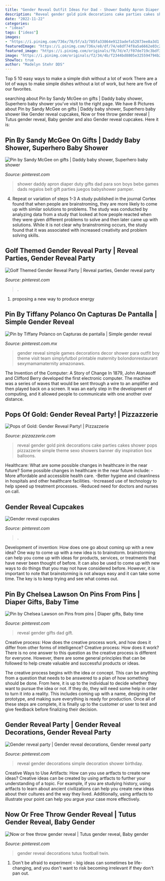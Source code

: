 ```yaml
---
title: "Gender Reveal Outfit Ideas For Dad - Shower Daddy Apron Diaper Duty Gifts Dad Para Son Boys Bebe Games Dads Regalos Belt Gift Parties Juegos Babyshower Pamper"
description: "Reveal gender gold pink decorations cake parties cakes shower pops pizzazzerie simple theme sexo showers banner diy inspiration box balloons"
date: "2022-11-22"
categories:
- "ideas"
tags: ["ideas"]
images:
- "https://i.pinimg.com/736x/78/5f/a3/785fa33864e9123adefa52873ee8a3d1.jpg"
featuredImage: "https://i.pinimg.com/736x/e8/df/74/e8df74f8a5a6662e03c2459f93e48aaa--gender-reveal-parties-golf.jpg"
featured_image: "https://i.pinimg.com/originals/f0/7d/e7/f07de719c3bdf3cf87c1c5b310e78db8.jpg"
image: "https://i.pinimg.com/originals/f2/34/4b/f2344bd8805e325594794b25561911be.jpg"
ShowToc: true
author: "Madelyn Stehr DDS"
---
```



Top 5 10 easy ways to make a simple dish without a lot of work
There are a lot of ways to make simple dishes without a lot of work, but here are five of our favorites.

	

		
searching about Pin by Sandy McGee on gifts | Daddy baby shower, Superhero baby shower you've visit to the right page. We have 8 Pictures about Pin by Sandy McGee on gifts | Daddy baby shower, Superhero baby shower like Gender reveal cupcakes, Now or free throw gender reveal | Tutus gender reveal, Baby gender and also Gender reveal cupcakes. Here it is:
		
    
## Pin By Sandy McGee On Gifts | Daddy Baby Shower, Superhero Baby Shower

<img loading=lazy src="https://i.pinimg.com/originals/f0/7d/e7/f07de719c3bdf3cf87c1c5b310e78db8.jpg" onerror="this.onerror=null;this.src='https://tse4.mm.bing.net/th?id=OIP.Qh7wkyQZTEVksym9xpaFPwHaJ6&amp;pid=15.1';" alt="Pin by Sandy McGee on gifts | Daddy baby shower, Superhero baby shower">

_Source: pinterest.com_

>shower daddy apron diaper duty gifts dad para son boys bebe games dads regalos belt gift parties juegos babyshower pamper. 

	

4. Repeat or variation of steps 1-3
A study published in the journal Cortex found that when people are brainstroming, they are more likely to come up with similar solutions to problems. The study was conducted by analyzing data from a study that looked at how people reacted when they were given different problems to solve and then later came up with solutions. While it is not clear why brainstroming occurs, the study found that it was associated with increased creativity and problem solving skills.

    
## Golf Themed Gender Reveal Party | Reveal Parties, Gender Reveal Party

<img loading=lazy src="https://i.pinimg.com/736x/e8/df/74/e8df74f8a5a6662e03c2459f93e48aaa--gender-reveal-parties-golf.jpg" onerror="this.onerror=null;this.src='https://tse2.mm.bing.net/th?id=OIP.4J6iYRkRF4G24yo-W-jTWgHaDt&amp;pid=15.1';" alt="Golf Themed Gender Reveal Party | Reveal parties, Gender reveal party">

_Source: pinterest.com_

>. 

	

1. proposing a new way to produce energy 

    
## Pin By Tiffany Polanco On Capturas De Pantalla | Simple Gender Reveal

<img loading=lazy src="https://i.pinimg.com/736x/08/3b/1d/083b1d2862e22e0d98487a2935db3510.jpg" onerror="this.onerror=null;this.src='https://tse4.mm.bing.net/th?id=OIP.C9pV0SDIXeHIaV66Hgq2xQHaNL&amp;pid=15.1';" alt="Pin by Tiffany Polanco on Capturas de pantalla | Simple gender reveal">

_Source: pinterest.com.mx_

>gender reveal simple games decorations decor shower para outfit boy theme visit team simplyfutbol printable maternity bolondonrestaurant sexymamamaternity amazonaws. 

	

The Invention of the Computer: A Story of Change
In 1879, John Atanasoff and Clifford Berry developed the first electronic computer. The machine was a series of waves that would be sent through a wire to an amplifier and then played back on a screen. It was an early step in the development of computing, and it allowed people to communicate with one another over distance.

    
## Pops Of Gold: Gender Reveal Party! | Pizzazzerie

<img loading=lazy src="https://pizzazzerie.com/wp-content/uploads/2013/02/gender-reveal-576x1024.png" onerror="this.onerror=null;this.src='https://tse3.mm.bing.net/th?id=OIP.Z0w5G13gWcMo6u3espL1DgHaNK&amp;pid=15.1';" alt="Pops of Gold: Gender Reveal Party! | Pizzazzerie">

_Source: pizzazzerie.com_

>reveal gender gold pink decorations cake parties cakes shower pops pizzazzerie simple theme sexo showers banner diy inspiration box balloons. 

	

Healthcare: What are some possible changes in healthcare in the near future?
Some possible changes in healthcare in the near future include: 
-More affordable and accessible health care. 
-Better hygiene and cleanliness in hospitals and other healthcare facilities. 
-Increased use of technology to help speed up treatment processes. 
-Reduced need for doctors and nurses on call.

    
## Gender Reveal Cupcakes

<img loading=lazy src="https://i.pinimg.com/originals/23/2e/09/232e09e194e6647e157157b7158b5a8f.jpg" onerror="this.onerror=null;this.src='https://tse4.mm.bing.net/th?id=OIP.NXbYvaIVqIVphAZJ4APx4wHaJ4&amp;pid=15.1';" alt="Gender reveal cupcakes">

_Source: pinterest.com_

>. 

	

Development of invention: How does one go about coming up with a new idea?
One way to come up with a new idea is to brainstorm. brainstorming can help you come up with ideas for products, services, or treatments that have never been thought of before. It can also be used to come up with new ways to do things that you may not have considered before. However, it is important to note that brainstorming is not always easy and it can take some time. The key is to keep trying and see what comes out.

    
## Pin By Chelsea Lawson On Pins From Pins | Diaper Gifts, Baby Time

<img loading=lazy src="https://i.pinimg.com/originals/f2/34/4b/f2344bd8805e325594794b25561911be.jpg" onerror="this.onerror=null;this.src='https://tse3.mm.bing.net/th?id=OIP.iPrYqan_k5WU0eqsTWb1pQHaJ4&amp;pid=15.1';" alt="Pin by Chelsea Lawson on Pins from pins | Diaper gifts, Baby time">

_Source: pinterest.com_

>reveal gender gifts dad gift. 

	

Creative process: How does the creative process work, and how does it differ from other forms of intelligence?
Creative process: How does it work?
There is no one answer to this question as the creative process is different for everyone. However, there are some general principles that can be followed to help create valuable and successful products or ideas. 

The creative process begins with the idea or concept. This can be anything from a question that needs to be answered to a plan of how something should be done. From here, it is up to the individual to decide whether they want to pursue the idea or not. If they do, they will need some help in order to turn it into a reality. This includes coming up with a name, designing the prototype, and making sure everything is ready for production. Once all of these steps are complete, it is finally up to the customer or user to test and give feedback before finalizing their decision.

    
## Gender Reveal Party | Gender Reveal Decorations, Gender Reveal Party

<img loading=lazy src="https://i.pinimg.com/736x/78/5f/a3/785fa33864e9123adefa52873ee8a3d1.jpg" onerror="this.onerror=null;this.src='https://tse1.mm.bing.net/th?id=OIP.112LPbEr1h5nWL8AMRq2RwHaJ3&amp;pid=15.1';" alt="Gender reveal party | Gender reveal decorations, Gender reveal party">

_Source: pinterest.com_

>reveal gender decorations simple decoration shower birthday. 

	

Creative Ways to Use Artifacts: How can you use artfacts to create new ideas?
Creative ideas can be created by using artfacts to further your understanding of a topic. For example, if you are studying history, using artfacts to learn about ancient civilizations can help you create new ideas about their cultures and the way they lived. Additionally, using artfacts to illustrate your point can help you argue your case more effectively.

    
## Now Or Free Throw Gender Reveal | Tutus Gender Reveal, Baby Gender

<img loading=lazy src="https://i.pinimg.com/736x/f9/01/11/f901119049903713420cc5b094bfc773.jpg" onerror="this.onerror=null;this.src='https://tse2.mm.bing.net/th?id=OIP.53-D7USs_3MLJdjyDHsuEQHaJ3&amp;pid=15.1';" alt="Now or free throw gender reveal | Tutus gender reveal, Baby gender">

_Source: pinterest.com_

>gender reveal decorations tutus football twin. 

	

1. Don't be afraid to experiment – big ideas can sometimes be life-changing, and you don't want to risk becoming irrelevant if they don't pan out.

